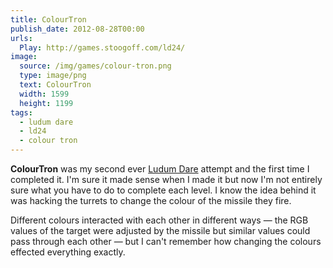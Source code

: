 ```yaml
---
title: ColourTron
publish_date: 2012-08-28T00:00
urls:
  Play: http://games.stoogoff.com/ld24/
image:
  source: /img/games/colour-tron.png
  type: image/png
  text: ColourTron
  width: 1599
  height: 1199
tags:
  - ludum dare
  - ld24
  - colour tron
---
```


**ColourTron** was my second ever [Ludum Dare](http://ludumdare.com/compo/) attempt and the first time I completed it. I'm sure it made sense when I made it but now I'm not entirely sure what you have to do to complete each level. I know the idea behind it was hacking the turrets to change the colour of the missile they fire.

Different colours interacted with each other in different ways — the RGB values of the target were adjusted by the missile but similar values could pass through each other — but I can't remember how changing the colours effected everything exactly.
